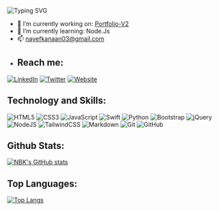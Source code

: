 ![Typing SVG](https://readme-typing-svg.herokuapp.com?color=89058D&size=25&center=true&lines=Hey%F0%9F%91%8B+Welcome+to+my+page)

- 🔭 I’m currently working on: <a href="https://github.com/NBK-01/Portfolio-V2" target="_blank"> Portfolio-V2 </a>
- 🌱 I’m currently learning: Node.Js
- 📫 nayefkanaan03@gmail.com
-  ## Reach me:
[![LinkedIn](https://img.shields.io/badge/linkedin-grey.svg?style=for-the-badge&logo=linkedin&logoColor=purple)](https://www.linkedin.com/in/nayef-kanaan-4aa1b1183/)
[![Twitter](https://img.shields.io/badge/Twitter-grey.svg?style=for-the-badge&logo=Twitter&logoColor=purple)](https://twitter.com/NBK__01)
[![Website](https://img.shields.io/badge/Portfolio-grey.svg?style=for-the-badge&logo=firefox&logoColor=purple)](https://nbk-01.github.io/Portfolio-Nayef-Kanaan/)

## Technology and Skills:
![HTML5](https://img.shields.io/badge/html5-%23E34F26.svg?style=for-the-badge&logo=html5&logoColor=white)
![CSS3](https://img.shields.io/badge/css3-%231572B6.svg?style=for-the-badge&logo=css3&logoColor=white)
![JavaScript](https://img.shields.io/badge/javascript-%23323330.svg?style=for-the-badge&logo=javascript&logoColor=%23F7DF1E)
![Swift](https://img.shields.io/badge/swift-F54A2A?style=for-the-badge&logo=swift&logoColor=white)
![Python](https://img.shields.io/badge/python-3670A0?style=for-the-badge&logo=python&logoColor=ffdd54)
![Bootstrap](https://img.shields.io/badge/bootstrap-%23563D7C.svg?style=for-the-badge&logo=bootstrap&logoColor=white)
![jQuery](https://img.shields.io/badge/jquery-%230769AD.svg?style=for-the-badge&logo=jquery&logoColor=white)
![NodeJS](https://img.shields.io/badge/node.js-%2343853D.svg?style=for-the-badge&logo=node.js&logoColor=white)
![TailwindCSS](https://img.shields.io/badge/tailwindcss-%2338B2AC.svg?style=for-the-badge&logo=tailwind-css&logoColor=white)
![Markdown](https://img.shields.io/badge/markdown-%23000000.svg?style=for-the-badge&logo=markdown&logoColor=white)
![Git](https://img.shields.io/badge/git-%23F05033.svg?style=for-the-badge&logo=git&logoColor=white)
![GitHub](https://img.shields.io/badge/github-%23121011.svg?style=for-the-badge&logo=github&logoColor=white)

## Github Stats:
[![NBK's GitHub stats](https://github-readme-stats.vercel.app/api?username=NBK-01&count_private=true&show_icons=true&theme=radical)
](https://github.com/NBK-01/github-readme-stats)

## Top Languages:
[![Top Langs](https://github-readme-stats.vercel.app/api/top-langs/?username=NBK-01&layout=compact&theme=radical)](https://github.com/NBK-01/github-readme-stats)





